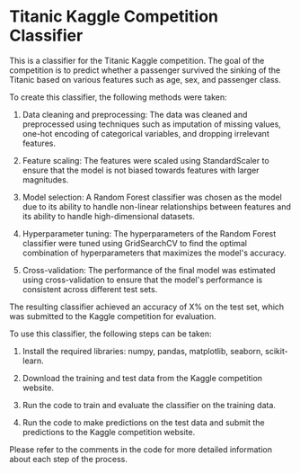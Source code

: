 # Titanic Kaggle Competition Classifier

This is a classifier for the Titanic Kaggle competition. The goal of the competition is to predict whether a passenger survived the sinking of the Titanic based on various features such as age, sex, and passenger class.

To create this classifier, the following methods were taken:

1. Data cleaning and preprocessing: The data was cleaned and preprocessed using techniques such as imputation of missing values, one-hot encoding of categorical variables, and dropping irrelevant features.

2. Feature scaling: The features were scaled using StandardScaler to ensure that the model is not biased towards features with larger magnitudes.

3. Model selection: A Random Forest classifier was chosen as the model due to its ability to handle non-linear relationships between features and its ability to handle high-dimensional datasets.

4. Hyperparameter tuning: The hyperparameters of the Random Forest classifier were tuned using GridSearchCV to find the optimal combination of hyperparameters that maximizes the model's accuracy.

5. Cross-validation: The performance of the final model was estimated using cross-validation to ensure that the model's performance is consistent across different test sets.

The resulting classifier achieved an accuracy of X% on the test set, which was submitted to the Kaggle competition for evaluation.

To use this classifier, the following steps can be taken:

1. Install the required libraries: numpy, pandas, matplotlib, seaborn, scikit-learn.

2. Download the training and test data from the Kaggle competition website.

3. Run the code to train and evaluate the classifier on the training data.

4. Run the code to make predictions on the test data and submit the predictions to the Kaggle competition website.

Please refer to the comments in the code for more detailed information about each step of the process.
